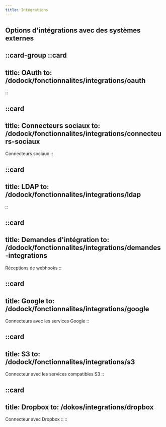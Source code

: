 ```yaml
---
title: Intégrations
---
```


## Options d'intégrations avec des systèmes externes

::card-group
  ::card
  ---
  title: OAuth
  to: /dodock/fonctionnalites/integrations/oauth
  ---
  ::

  ::card
  ---
  title: Connecteurs sociaux
  to: /dodock/fonctionnalites/integrations/connecteurs-sociaux
  ---
  Connecteurs sociaux
  ::

  ::card
  ---
  title: LDAP
  to: /dodock/fonctionnalites/integrations/ldap
  ---
  ::

  ::card
  ---
  title: Demandes d'intégration
  to: /dodock/fonctionnalites/integrations/demandes-integrations
  ---
  Réceptions de webhooks
  ::

  ::card
  ---
  title: Google
  to: /dodock/fonctionnalites/integrations/google
  ---
  Connecteurs avec les services Google
  ::

  ::card
  ---
  title: S3
  to: /dodock/fonctionnalites/integrations/s3
  ---
  Connecteur avec les services compatibles S3
  ::

  ::card
  ---
  title: Dropbox
  to: /dokos/integrations/dropbox
  ---
  Connecteur avec Dropbox
  ::
::